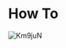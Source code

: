 # How To
![Km9juN](https://github.com/LearningMike/piano-test/assets/31394535/16bae6a0-f89e-421f-8780-7c7e37ba4988)
